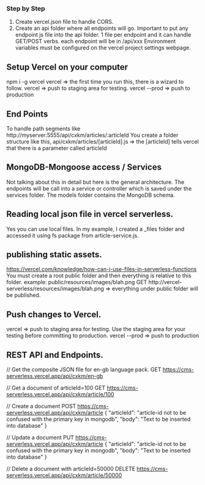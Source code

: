 ### Step by Step

1.  Create vercel.json file to handle CORS.
2.  Create an api folder where all endpoints will go.
    Important to put any endpoint js file into the api folder. 1 file per endpoint and it can handle GET/POST verbs.
    each endpoint will be in /api/xxx
    Environment variables must be configured on the vercel project settings webpage.

## Setup Vercel on your computer

npm i -g vercel
vercel => the first time you run this, there is a wizard to follow.
vercel => push to staging area for testing.
vercel --prod => push to production

## End Points

To handle path segments like http://myserver:5555/api/cxkm/articles/:articleId
You create a folder structure like this,
api/cxkm/articles/[articleId].js => the [articleId] tells vercel that there is a parameter called articleId

## MongoDB-Mongoose access / Services

Not talking about this in detail but here is the general architecture.
The endpoints will be call into a service or controller which is saved under the services folder.
The models folder contains the MongoDB schema.

## Reading local json file in vercel serverless.

Yes you can use local files. In my example, I created a \_files folder and accessed it using fs package from article-service.js.

## publishing static assets.

https://vercel.com/knowledge/how-can-i-use-files-in-serverless-functions
You must create a root public folder and then everything is relative to this folder.
example: public/resources/images/blah.png
GET http://vercel-serverless/resources/images/blah.png => everything under public folder will be published.

## Push changes to Vercel.

vercel => push to staging area for testing. Use the staging area for your testing before committing to production.
vercel --prod => push to production

## REST API and Endpoints.

// Get the composite JSON file for en-gb language pack.
GET https://cms-serverless.vercel.app/api/cxkm/en-gb

// Get a document of articleId=100
GET https://cms-serverless.vercel.app/api/cxkm/article/100

// Create a document
POST https://cms-serverless.vercel.app/api/cxkm/article
{
"articleId": "article-id not to be confused with the primary key in mongodb",
"body": "Text to be inserted into database"
}

// Update a document
PUT https://cms-serverless.vercel.app/api/cxkm/article
{
"articleId": "article-id not to be confused with the primary key in mongodb",
"body": "Text to be inserted into database"
}

// Delete a document with articleId=50000
DELETE https://cms-serverless.vercel.app/api/cxkm/article/50000
